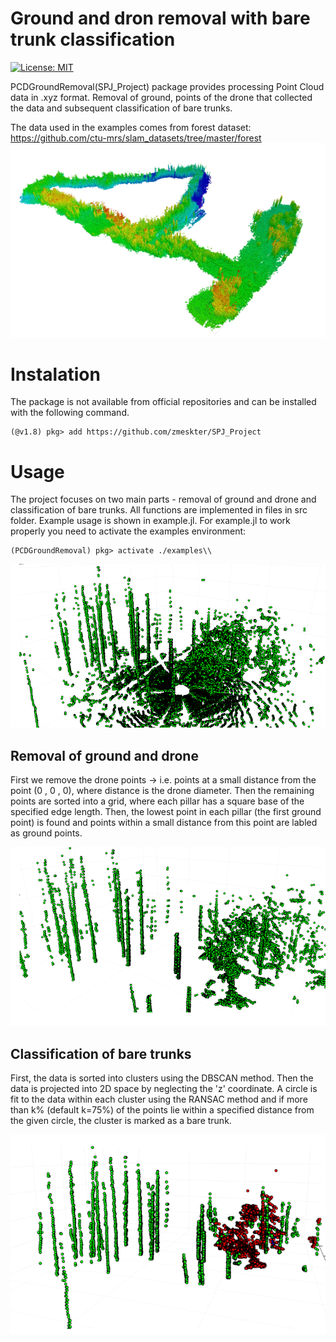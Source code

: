 ﻿# Ground and dron removal with bare trunk classification
[![License: MIT](https://img.shields.io/badge/License-MIT-blue.svg)](https://opensource.org/licenses/MIT)

PCDGroundRemoval(SPJ_Project) package provides processing Point Cloud data in .xyz format. Removal of ground, points of the drone that collected the data and subsequent classification of bare trunks. 

The data used in the examples comes from forest dataset: https://github.com/ctu-mrs/slam_datasets/tree/master/forest
![](https://github.com/zmeskter/SPJ_Project/blob/main/data/doc_pic/forest_map.jpg)

# Instalation

The package is not available from official repositories and can be installed with the following command.
```
(@v1.8) pkg> add https://github.com/zmeskter/SPJ_Project
```

# Usage

The project focuses on two main parts - removal of ground and drone and classification of bare trunks. All functions are implemented in files in src folder. Example usage is shown in example.jl.
For example.jl to work properly you need to activate the examples environment: 
```
(PCDGroundRemoval) pkg> activate ./examples\\
```
![](https://github.com/zmeskter/SPJ_Project/blob/main/data/doc_pic/raw_data.png)

## Removal of ground and drone

First we remove the drone points -> i.e. points at a small distance from the point (0 , 0 , 0), where distance is the drone diameter. 
Then the remaining points are sorted into a grid, where each pillar has a square base of the specified edge length. Then, the lowest point in each pillar (the first ground point) is found and points within a small distance from this point are labled as ground points.

![](https://github.com/zmeskter/SPJ_Project/blob/main/data/doc_pic/without_ground.png)

## Classification of bare trunks

First, the data is sorted into clusters using the DBSCAN method. Then the data is projected into 2D space by neglecting the 'z' coordinate. A circle is fit to the data within each cluster using the RANSAC method and if more than k% (default k=75%) of the points lie within a specified distance from the given circle, the cluster is marked as a bare trunk.

![](https://github.com/zmeskter/SPJ_Project/blob/main/data/doc_pic/classif.png)

